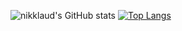 ![nikklaud's GitHub stats](https://github-readme-stats.vercel.app/api?username=nikklaud&show_icons=true&theme=radical) 
[![Top Langs](https://github-readme-stats.vercel.app/api/top-langs/?username=nikklaud)](https://github.com/anuraghazra/github-readme-stats)
